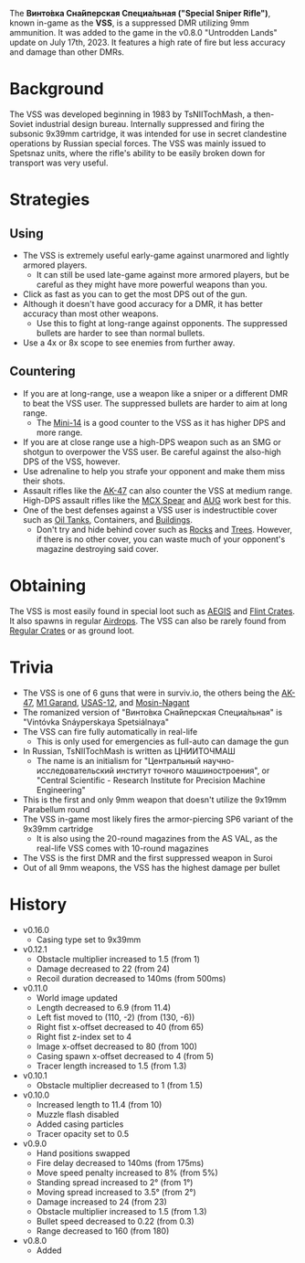 The **Винто́вка Сна́йперская Специа́льная ("Special Sniper Rifle")**, known in-game as the **VSS**, is a suppressed DMR utilizing 9mm ammunition. It was added to the game in the v0.8.0 "Untrodden Lands" update on July 17th, 2023. It features a high rate of fire but less accuracy and damage than other DMRs.

# Background

The VSS was developed beginning in 1983 by TsNIITochMash, a then-Soviet industrial design bureau. Internally suppressed and firing the subsonic 9x39mm cartridge, it was intended for use in secret clandestine operations by Russian special forces. The VSS was mainly issued to Spetsnaz units, where the rifle's ability to be easily broken down for transport was very useful.

# Strategies

## Using

- The VSS is extremely useful early-game against unarmored and lightly armored players.
  - It can still be used late-game against more armored players, but be careful as they might have more powerful weapons than you.
- Click as fast as you can to get the most DPS out of the gun.
- Although it doesn't have good accuracy for a DMR, it has better accuracy than most other weapons.
  - Use this to fight at long-range against opponents. The suppressed bullets are harder to see than normal bullets.
- Use a 4x or 8x scope to see enemies from further away.

## Countering

- If you are at long-range, use a weapon like a sniper or a different DMR to beat the VSS user. The suppressed bullets are harder to aim at long range.
  - The [Mini-14](/weapons/guns/mini14) is a good counter to the VSS as it has higher DPS and more range.
- If you are at close range use a high-DPS weapon such as an SMG or shotgun to overpower the VSS user. Be careful against the also-high DPS of the VSS, however.
- Use adrenaline to help you strafe your opponent and make them miss their shots.
- Assault rifles like the [AK-47](/weapons/guns/ak47) can also counter the VSS at medium range. High-DPS assault rifles like the [MCX Spear](/weapons/guns/mcx_spear) and [AUG](/weapons/guns/aug) work best for this.
- One of the best defenses against a VSS user is indestructible cover such as [Oil Tanks](/obstacles/oil_tank), Containers, and [Buildings](/buildings).
  - Don't try and hide behind cover such as [Rocks](/obstacles/rock) and [Trees](/obstacles/tree). However, if there is no other cover, you can waste much of your opponent's magazine destroying said cover.

# Obtaining

The VSS is most easily found in special loot such as [AEGIS](/obstacles/aegis_crate) and [Flint Crates](/obstacles/flint_crate). It also spawns in regular [Airdrops](/obstacles/airdrop_crate). The VSS can also be rarely found from [Regular Crates](/obstacles/regular_crate) or as ground loot. 

# Trivia

- The VSS is one of 6 guns that were in surviv.io, the others being the [AK-47](/weapons/guns/ak47), [M1 Garand](/weapons/guns/m1_garand), [USAS-12](/weapons/guns/usas12), and [Mosin-Nagant](/weapons/guns/mosin)
- The romanized version of "Винто́вка Сна́йперская Специа́льная" is "Vintóvka Snáyperskaya Spetsiálnaya"
- The VSS can fire fully automatically in real-life
  - This is only used for emergencies as full-auto can damage the gun
- In Russian, TsNIITochMash is written as ЦНИИТОЧМАШ
  - The name is an initialism for "Центральный научно-исследовательский институт точного машиностроения", or "Central Scientific - Research Institute for Precision Machine Engineering"
- This is the first and only 9mm weapon that doesn't utilize the 9x19mm Parabellum round
- The VSS in-game most likely fires the armor-piercing SP6 variant of the 9x39mm cartridge
  - It is also using the 20-round magazines from the AS VAL, as the real-life VSS comes with 10-round magazines
- The VSS is the first DMR and the first suppressed weapon in Suroi
- Out of all 9mm weapons, the VSS has the highest damage per bullet

# History

- v0.16.0
  - Casing type set to 9x39mm
- v0.12.1
  - Obstacle multiplier increased to 1.5 (from 1)
  - Damage decreased to 22 (from 24)
  - Recoil duration decreased to 140ms (from 500ms)
- v0.11.0
  - World image updated
  - Length decreased to 6.9 (from 11.4)
  - Left fist moved to (110, -2) (from (130, -6))
  - Right fist x-offset decreased to 40 (from 65)
  - Right fist z-index set to 4
  - Image x-offset decreased to 80 (from 100)
  - Casing spawn x-offset decreased to 4 (from 5)
  - Tracer length increased to 1.5 (from 1.3)
- v0.10.1
  - Obstacle multiplier decreased to 1 (from 1.5)
- v0.10.0
  - Increased length to 11.4 (from 10)
  - Muzzle flash disabled
  - Added casing particles
  - Tracer opacity set to 0.5
- v0.9.0
  - Hand positions swapped
  - Fire delay decreased to 140ms (from 175ms)
  - Move speed penalty increased to 8% (from 5%)
  - Standing spread increased to 2° (from 1°)
  - Moving spread increased to 3.5° (from 2°)
  - Damage increased to 24 (from 23)
  - Obstacle multiplier increased to 1.5 (from 1.3)
  - Bullet speed decreased to 0.22 (from 0.3)
  - Range decreased to 160 (from 180)
- v0.8.0
  - Added

